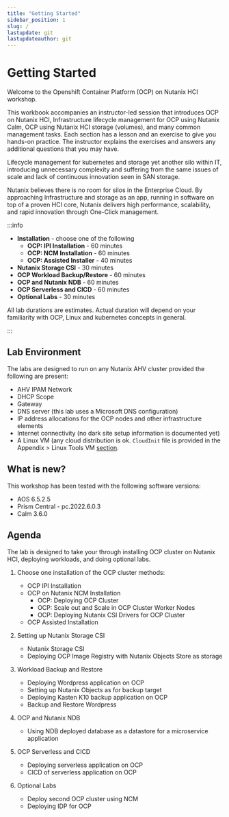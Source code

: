 ```yaml
---
title: "Getting Started"
sidebar_position: 1
slug: /
lastupdate: git
lastupdateauthor: git
---
```


# Getting Started

Welcome to the Openshift Container Platform (OCP) on Nutanix HCI workshop.

This workbook accompanies an instructor-led session that introduces OCP on Nutanix HCI, Infrastructure lifecycle management for OCP using
Nutanix Calm, OCP using Nutanix HCI storage (volumes), and many common
management tasks. Each section has a lesson and an exercise to give you
hands-on practice. The instructor explains the exercises and answers any
additional questions that you may have.

Lifecycle management for kubernetes and storage yet another silo within
IT, introducing unnecessary complexity and suffering from the same
issues of scale and lack of continuous innovation seen in SAN storage.

Nutanix believes there is no room for silos in the Enterprise Cloud. By
approaching Infrastructure and storage as an app, running in software on
top of a proven HCI core, Nutanix delivers high performance,
scalability, and rapid innovation through One-Click management.

:::info

-   **Installation** - choose one of the following
    -   **OCP: IPI Installation** - 60 minutes
    -   **OCP: NCM Installation** - 60 minutes 
    -   **OCP: Assisted Installer** - 40 minutes
-   **Nutanix Storage CSI** - 30 minutes
-   **OCP Workload Backup/Restore** - 60 minutes 
-   **OCP and Nutanix NDB** - 60 minutes
-   **OCP Serverless and CICD** - 60 minutes
-   **Optional Labs** - 30 minutes

All lab durations are estimates. Actual duration will depend on your familiarity with OCP, Linux and kubernetes concepts in general.

:::

## Lab Environment

The labs are designed to run on any Nutanix AHV cluster provided the following are present:

- AHV IPAM Network
- DHCP Scope
- Gateway
- DNS server (this lab uses a Microsoft DNS configuration)
- IP address allocations for the OCP nodes and other infrastructure elements
- Internet connectivity (no dark site setup information is documented yet)
- A Linux VM (any cloud distribution is ok. ``CloudInit`` file is provided in the Appendix > Linux Tools VM [section](../docs/toolsvms/linux_tools_vm.md).

## What is new?

This workshop has been tested with the following software versions:

-   AOS 6.5.2.5
-   Prism Central - pc.2022.6.0.3
-   Calm 3.6.0

## Agenda

The lab is designed to take your through installing OCP cluster on Nutanix HCI, deploying workloads, and doing optional labs.  

1. Choose one installation of the OCP cluster methods:
   -   OCP IPI Installation
   -   OCP on Nutanix NCM Installation
       -   OCP: Deploying OCP Cluster
       -   OCP: Scale out and Scale in OCP Cluster Worker Nodes
       -   OCP: Deploying Nutanix CSI Drivers for OCP Cluster
   -   OCP Assisted Installation

2. Setting up Nutanix Storage CSI
   
   -   Nutanix Storage CSI  
   -   Deploying OCP Image Registry with Nutanix Objects Store as storage

3. Workload Backup and Restore
   
   - Deploying Wordpress application on OCP
   - Setting up Nutanix Objects as for backup target
   - Deploying Kasten K10 backup application on OCP
   - Backup and Restore Wordpress

4. OCP and Nutanix NDB

   - Using NDB deployed database as a datastore for a microservice application

5. OCP Serverless and CICD
   
   - Deploying serverless application on OCP
   - CICD of serverless application on OCP

6. Optional Labs
   
   - Deploy second OCP cluster using NCM
   - Deploying IDP for OCP